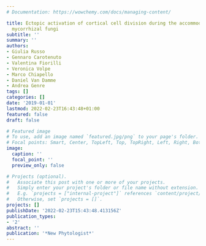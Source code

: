 ```yaml
---
# Documentation: https://wowchemy.com/docs/managing-content/

title: Ectopic activation of cortical cell division during the accommodation of arbuscular
  mycorrhizal fungi
subtitle: ''
summary: ''
authors:
- Giulia Russo
- Gennaro Carotenuto
- Valentina Fiorilli
- Veronica Volpe
- Marco Chiapello
- Daniel Van Damme
- Andrea Genre
tags: []
categories: []
date: '2019-01-01'
lastmod: 2022-02-23T16:43:48+01:00
featured: false
draft: false

# Featured image
# To use, add an image named `featured.jpg/png` to your page's folder.
# Focal points: Smart, Center, TopLeft, Top, TopRight, Left, Right, BottomLeft, Bottom, BottomRight.
image:
  caption: ''
  focal_point: ''
  preview_only: false

# Projects (optional).
#   Associate this post with one or more of your projects.
#   Simply enter your project's folder or file name without extension.
#   E.g. `projects = ["internal-project"]` references `content/project/deep-learning/index.md`.
#   Otherwise, set `projects = []`.
projects: []
publishDate: '2022-02-23T15:43:48.413156Z'
publication_types:
- '2'
abstract: ''
publication: '*New Phytologist*'
---
```

